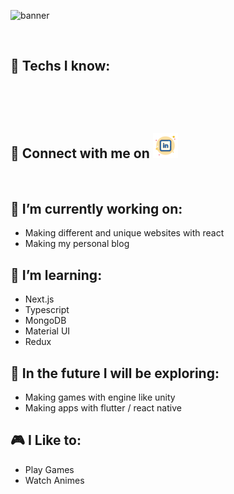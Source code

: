 ![banner](/images/banner.png)

<br/>

## :hammer: Techs I know:

<br>
<p align="center">

</p>

<br/>

## :handshake: Connect with me on [<img height="40" src="/images/icons/linkedin.png">](https://www.linkedin.com/in/nazmus-sakib-b71682234/)

<br/>

## :hammer: I’m currently working on:

- Making different and unique websites with react
- Making my personal blog

## :maple_leaf: I’m learning:

- Next.js
- Typescript
- MongoDB
- Material UI
- Redux

## :test_tube: In the future I will be exploring:

- Making games with engine like unity
- Making apps with flutter / react native

## :video_game: I Like to:

- Play Games
- Watch Animes

